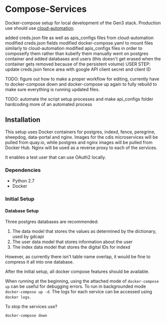 Compose-Services
===

Docker-compose setup for local development of the Gen3 stack. Production use should use [cloud-automation](https://github.com/uc-cdis/cloud-automation).


added creds.json file as well as apis_configs files from cloud-automation
modified creds.json fields
modified docker-compose.yaml to mount files similarly to cloud-automation
modified apis_configs files in order to composeify them rather than kubeify them
manually went on postgres container and added databases and users (this doesn't get erased when the container gets removed because of the persistent volume) 
USER STEP: update creds.json fence area with google API client secret and client ID



TODO: figure out how to make a proper workflow for editing, currently have to docker-compose down and docker-compose up again to fully rebuild to make sure everything is running updated files.

TODO: automate the script setup processes and make api_configs folder hardcoding more of an automated process


  







## Installation

This setup uses Docker containers for postgres, indexd, fence, peregrine, sheepdog, data-portal and nginx. Images for the cdis microservices will be pulled from quay.io, while postgres and nginx images will be pulled from Docker Hub. Nginx will be used as a reverse proxy to each of the services. 

It enables a test user that can use OAuth2 locally.

### Dependencies

  - Python 2.7
  - Docker

### Initial Setup

#### Database Setup

Three postgres databases are recommended:
  1. The data model that stores the values as determined by the dictionary, used by gdcapi
  2. The user data model that stores information about the user
  3. The index data model that stores the digital IDs for indexd  

However, as currently there isn't table name overlap, it would be fine to compress it all into one database.

After the initial setup, all docker compose features should be available.

When running at the beginning, using the attached mode of `docker-compose up` can be useful for debugging errors. To run in backgrounded mode `docker-compose up -d`. The logs for each service can be accessed using `docker logs`.

To stop the services use?
```
docker-compose down
```
